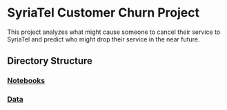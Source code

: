 # SyriaTel Customer Churn Project

This project analyzes what might cause someone to cancel their service to SyriaTel and predict who might drop their service in the near future.

## Directory Structure

### [Notebooks](https://github.com/oklena/SyriaTel_Customer_Churn/tree/master/notebooks)

### [Data](https://github.com/oklena/SyriaTel_Customer_Churn/tree/master/notebooks)

### 
